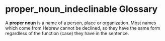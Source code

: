 # proper_noun_indeclinable Glossary
A **proper noun** is a name of a person, place or organization. Most names which come from Hebrew cannot be declined, so they have the same form regardless of the function (case) they have in the sentence.
